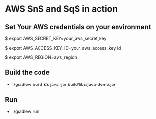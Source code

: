 # AWS SnS and SqS in action

## Set Your AWS credentials on your environment

$ export AWS_SECRET_KEY=your_aws_secret_key

$ export AWS_ACCESS_KEY_ID=your_aws_access_key_id

$ export AWS_REGION=aws_region


## Build the code

- ./gradlew build && java -jar build/libs/java-demo.jar

## Run

- ./gradlew run
